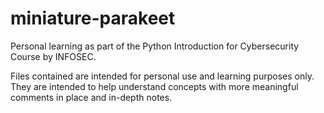 # miniature-parakeet
Personal learning as part of the Python Introduction for Cybersecurity Course by INFOSEC.

Files contained are intended for personal use and learning purposes only.
They are intended to help understand concepts with more meaningful comments in place and in-depth notes.
